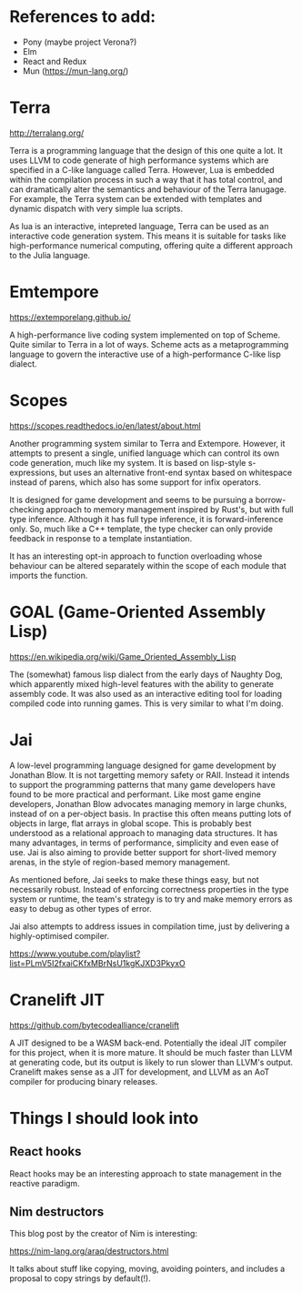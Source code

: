 
# References to add:

- Pony (maybe project Verona?)
- Elm
- React and Redux
- Mun (https://mun-lang.org/)

# Terra

http://terralang.org/

Terra is a programming language that the design of this one quite a lot. It uses LLVM to code generate of high performance systems which are specified in a C-like language called Terra. However, Lua is embedded within the compilation process in such a way that it has total control, and can dramatically alter the semantics and behaviour of the Terra lanugage. For example, the Terra system can be extended with templates and dynamic dispatch with very simple lua scripts.

As lua is an interactive, intepreted language, Terra can be used as an interactive code generation system. This means it is suitable for tasks like high-performance numerical computing, offering quite a different approach to the Julia language.

# Emtempore

https://extemporelang.github.io/

A high-performance live coding system implemented on top of Scheme. Quite similar to Terra in a lot of ways. Scheme acts as a metaprogramming language to govern the interactive use of a high-performance C-like lisp dialect.

# Scopes

https://scopes.readthedocs.io/en/latest/about.html

Another programming system similar to Terra and Extempore. However, it attempts to present a single, unified language which can control its own code generation, much like my system. It is based on lisp-style s-expressions, but uses an alternative front-end syntax based on whitespace instead of parens, which also has some support for infix operators.

It is designed for game development and seems to be pursuing a borrow-checking approach to memory management inspired by Rust's, but with full type inference. Although it has full type inference, it is forward-inference only. So, much like a C++ template, the type checker can only provide feedback in response to a template instantiation.

It has an interesting opt-in approach to function overloading whose behaviour can be altered separately within the scope of each module that imports the function.

# GOAL (Game-Oriented Assembly Lisp)

https://en.wikipedia.org/wiki/Game_Oriented_Assembly_Lisp

The (somewhat) famous lisp dialect from the early days of Naughty Dog, which apparently mixed high-level features with the ability to generate assembly code. It was also used as an interactive editing tool for loading compiled code into running games. This is very similar to what I'm doing.

# Jai

A low-level programming language designed for game development by Jonathan Blow. It is not targetting memory safety or RAII. Instead it intends to support the programming patterns that many game developers have found to be more practical and performant. Like most game engine developers, Jonathan Blow advocates managing memory in large chunks, instead of on a per-object basis. In practise this often means putting lots of objects in large, flat arrays in global scope. This is probably best understood as a relational approach to managing data structures. It has many advantages, in terms of performance, simplicity and even ease of use. Jai is also aiming to provide better support for short-lived memory arenas, in the style of region-based memory management.

As mentioned before, Jai seeks to make these things easy, but not necessarily robust. Instead of enforcing correctness properties in the type system or runtime, the team's strategy is to try and make memory errors as easy to debug as other types of error.

Jai also attempts to address issues in compilation time, just by delivering a highly-optimised compiler.

https://www.youtube.com/playlist?list=PLmV5I2fxaiCKfxMBrNsU1kgKJXD3PkyxO


# Cranelift JIT

https://github.com/bytecodealliance/cranelift

A JIT designed to be a WASM back-end. Potentially the ideal JIT compiler for this project, when it is more mature. It should be much faster than LLVM at generating code, but its output is likely to run slower than LLVM's output. Cranelift makes sense as a JIT for development, and LLVM as an AoT compiler for producing binary releases.

# Things I should look into

## React hooks

React hooks may be an interesting approach to state management in the reactive paradigm. 

## Nim destructors

This blog post by the creator of Nim is interesting:

https://nim-lang.org/araq/destructors.html

It talks about stuff like copying, moving, avoiding pointers, and includes a proposal to copy strings by default(!).
